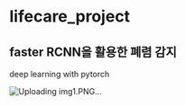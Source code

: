 # lifecare_project

## faster RCNN을 활용한 폐렴 감지 
deep learning with pytorch

![Uploading img1.PNG…]()
